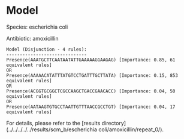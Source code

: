
# Model

Species: escherichia coli

Antibiotic: amoxicillin

```
Model (Disjunction - 4 rules):
------------------------------
Presence(AAATGCTTCAATAATATTGAAAAAGGAAGAG) [Importance: 0.85, 61 equivalent rules]
OR
Presence(AAAAACATATTTATGTCCTGATTTGCTTATA) [Importance: 0.15, 853 equivalent rules]
OR
Presence(ACGGTGCGGCTCGCCAAGCTGACCGAACACC) [Importance: 0.04, 50 equivalent rules]
OR
Presence(AATAAGTGTGCCTAATTGTTTAACCGCCTGT) [Importance: 0.04, 17 equivalent rules]

```

For details, please refer to the [results directory](../../../../../results/scm_b/escherichia coli/amoxicillin/repeat_0/).

